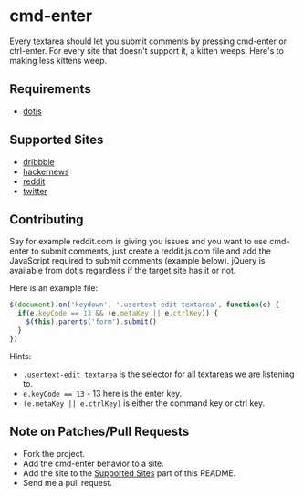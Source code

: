 # cmd-enter

Every textarea should let you submit comments by pressing cmd-enter or
ctrl-enter. For every site that doesn't support it, a kitten weeps. Here's
to making less kittens weep.

## Requirements

- [dotjs](https://github.com/defunkt/dotjs)

## Supported Sites

- [dribbble](https://github.com/dewski/cmd-enter/blob/master/dribbble.com.js)
- [hackernews](https://github.com/dewski/cmd-enter/blob/master/news.ycombinator.com.js)
- [reddit](https://github.com/dewski/cmd-enter/blob/master/reddit.com.js)
- [twitter](https://github.com/dewski/cmd-enter/blob/master/twitter.com.js)

## Contributing

Say for example reddit.com is giving you issues and you want to use cmd-enter
to submit comments, just create a reddit.js.com file and add the JavaScript
required to submit comments (example below). jQuery is available from dotjs
regardless if the target site has it or not.

Here is an example file:

```js
$(document).on('keydown', '.usertext-edit textarea', function(e) {
  if(e.keyCode == 13 && (e.metaKey || e.ctrlKey)) {
    $(this).parents('form').submit()
  }
})
```

Hints:

- `.usertext-edit textarea` is the selector for all textareas we are listening to.
- `e.keyCode == 13` - 13 here is the enter key.
- `(e.metaKey || e.ctrlKey)` is either the command key or ctrl key.

## Note on Patches/Pull Requests

- Fork the project.
- Add the cmd-enter behavior to a site.
- Add the site to the [Supported Sites](https://github.com/dewski/cmd-enter#supported-sites) part of this README.
- Send me a pull request.
